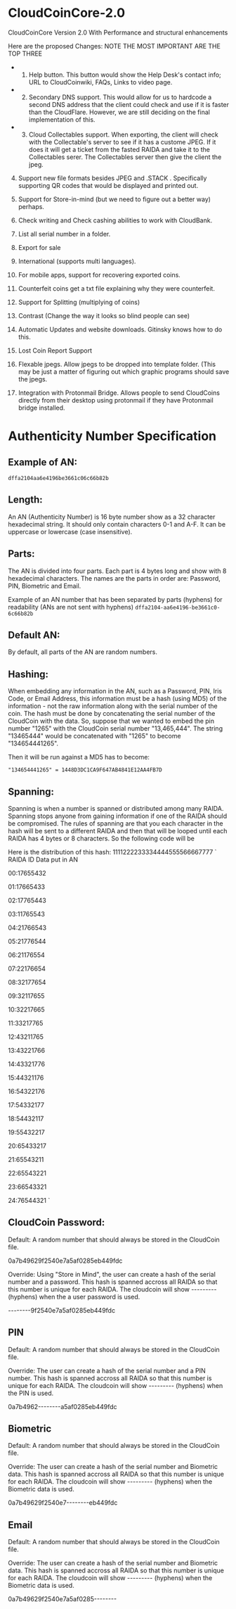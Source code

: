 # CloudCoinCore-2.0
CloudCoinCore Version 2.0 With Performance and structural enhancements


Here are the proposed Changes:
NOTE THE MOST IMPORTANT ARE THE TOP THREE

* 1. Help button. This button would show the Help Desk's contact info; URL to CloudCoinwiki, FAQs, Links to video page.

* 2. Secondary DNS support. This would allow for us to hardcode a second DNS address that the client could check and use if it is faster than the CloudFlare. However, we are still deciding on the final implementation of this. 

* 3. Cloud Collectables support. When exporting, the client will check with the Collectable's server to see if it has a custome JPEG. If it does it will get a ticket from the fasted RAIDA and take it to the Collectables serer. The Collectables server then give the client the jpeg. 

4. Support new file formats besides JPEG and .STACK . Specifically supporting QR codes that would be displayed and printed out. 

5. Support for Store-in-mind (but we need to figure out a better way) perhaps. 

6. Check writing and Check cashing abilities to work with CloudBank.

7. List all serial number in a folder.

8. Export for sale 

9. International (supports multi languages).

10. For mobile apps, support for recovering exported coins. 

11. Counterfeit coins get a txt file explaining why they were counterfeit. 

12. Support for Splitting (multiplying of coins)

13. Contrast (Change the way it looks so blind people can see)

14. Automatic Updates and website downloads. Gitinsky knows how to do this. 

15. Lost Coin Report Support

16. Flexable jpegs. Allow jpegs to be dropped into template folder. (This may be just a matter of figuring out which graphic programs should save the jpegs. 

17. Integration with Protonmail Bridge. Allows people to send CloudCoins directly from their desktop using protonmail if they have Protonmail bridge installed. 





# Authenticity Number Specification


## Example of AN:
`
dffa2104aa6e4196be3661c06c66b82b
`
## Length:
An AN (Authenticity Number) is 16 byte number show as a 32 character hexadecimal string. It should only contain characters 0-1 and A-F. It can be uppercase or lowercase (case insensitive).  




## Parts:
The AN is divided into four parts. Each part is 4 bytes long and show with 8 hexadecimal characters. The names are the parts in order are:  Password, PIN, Biometric and Email. 

Example of an AN number that has been separated by parts (hyphens) for readability (ANs are not sent with hyphens)
`
dffa2104-aa6e4196-be3661c0-6c66b82b
`

## Default AN:
By default, all parts of the AN are random numbers.

## Hashing:
When embedding any information in the AN, such as a Password, PIN, Iris Code, or Email Address, this information must be a hash (using MD5) of the information - not the raw information along with the serial number of the coin. The hash must be done by concatenating the serial number of the CloudCoin with the data. So, suppose that we wanted to embed the pin number "1265" with the CloudCoin serial number "13,465,444".  The string "13465444" would be concatenated with "1265" to become "134654441265".

Then it will be run against a MD5 has to become:

`
"134654441265" = 1448D3DC1CA9F647AB4841E12AA4FB7D
`
## Spanning:
Spanning is when a number is spanned or distributed among many RAIDA. Spanning stops anyone from gaining information if one of the RAIDA should be compromised. The rules of spanning are that you each character in the hash will be sent to a different RAIDA and then that will be looped until each RAIDA has 4 bytes or 8 characters. So the following code will be 

Here is the distribution of this hash: 1111222233334444555566667777
`
RAIDA ID Data put in AN

00:17655432

01:17665433

02:17765443

03:11765543

04:21766543

05:21776544

06:21176554

07:22176654

08:32177654

09:32117655

10:32217665

11:33217765

12:43211765

13:43221766

14:43321776

15:44321176

16:54322176

17:54332177

18:54432117

19:55432217

20:65433217

21:65543211

22:65543221

23:66543321

24:76544321
`




## CloudCoin Password:
Default: A random number that should always be stored in the CloudCoin file. 

0a7b49629f2540e7a5af0285eb449fdc


Override: Using "Store in Mind", the user can create a hash of the serial number and a password. This hash is spanned accross all RAIDA so that this number is unique for each RAIDA. The cloudcoin will show --------- (hyphens) when the a user password is used. 

--------9f2540e7a5af0285eb449fdc


## PIN
Default: A random number that should always be stored in the CloudCoin file. 

Override: The user can create a hash of the serial number and a PIN number. This hash is spanned accross all RAIDA so that this number is unique for each RAIDA. The cloudcoin will show --------- (hyphens) when the PIN is used. 

0a7b4962--------a5af0285eb449fdc

## Biometric
Default: A random number that should always be stored in the CloudCoin file. 

Override: The user can create a hash of the serial number and Biometric data. This hash is spanned accross all RAIDA so that this number is unique for each RAIDA. The cloudcoin will show --------- (hyphens) when the Biometric data is used. 

0a7b49629f2540e7--------eb449fdc


## Email
Default: A random number that should always be stored in the CloudCoin file. 

Override: The user can create a hash of the serial number and Biometric data. This hash is spanned accross all RAIDA so that this number is unique for each RAIDA. The cloudcoin will show --------- (hyphens) when the Biometric data is used. 

0a7b49629f2540e7a5af0285--------
